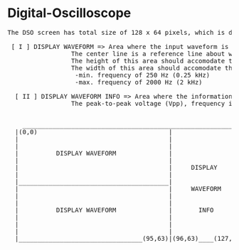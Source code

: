 # Digital-Oscilloscope
<pre>
The DSO screen has total size of 128 x 64 pixels, which is divided into two sections:
  
 [ I ] DISPLAY WAVEFORM => Area where the input waveform is to be displayed (may it be Sine, Square, etc.)
                 The center line is a reference line about which the waveform should be symmetric.
                 The height of this area should accomodate the waveform with max. Vpp of 5V.
                 The width of this area should accomodate the waveform with:
                  -min. frequency of 250 Hz (0.25 kHz)
                  -max. frequency of 2000 Hz (2 kHz)
  
  [ II ] DISPLAY WAVEFORM INFO => Area where the information about the waveform is to be displayed.
                 The peak-to-peak voltage (Vpp), frequency in kHz, ms/div, V/div.
  
  
    ____________________________________________________________
  |(0,0)                                   |                   |
  |                                        |                   |
  |                                        |                   |
  |          DISPLAY WAVEFORM              |                   |
  |                                        |                   |
  |                                        |     DISPLAY       |
  |                                        |                   |
  |________________________________________|                   |
  |                                        |     WAVEFORM      |
  |                                        |                   |
  |                                        |                   |
  |          DISPLAY WAVEFORM              |       INFO        |
  |                                        |                   |
  |                                        |                   |
  |                                        |                   |
  |_________________________________(95,63)|(96,63)____(127,63)|
   </pre>

